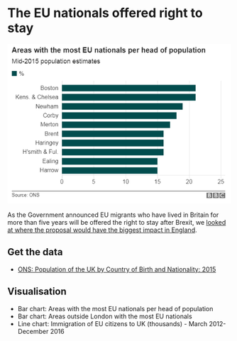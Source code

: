 # The EU nationals offered right to stay

![](https://raw.githubusercontent.com/BBC-Data-Unit/brexit-eu-nationals/master/eu-nationals-per-capita.png)

As the Government announced EU migrants who have lived in Britain for more than five years will be offered the right to stay after Brexit, we [looked at where the proposal would have the biggest impact in England](http://www.bbc.co.uk/news/uk-england-40380413).

## Get the data

* [ONS: Population of the UK by Country of Birth and Nationality: 2015](https://www.ons.gov.uk/peoplepopulationandcommunity/populationandmigration/internationalmigration/bulletins/ukpopulationbycountryofbirthandnationality/august2016)

## Visualisation

* Bar chart: Areas with the most EU nationals per head of population
* Bar chart: Areas outside London with the most EU nationals
* Line chart: Immigration of EU citizens to UK (thousands) - March 2012-December 2016

